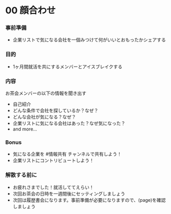 # 00 顔合わせ

### 事前準備

- 企業リストで気になる会社を一個みつけて何がいいとおもったかシェアする

### 目的

- 1ヶ月間就活を共にするメンバーとアイスブレイクする

### 内容

お茶会メンバーの以下の情報を聞き出す

- 自己紹介
- どんな条件で会社を探しているか？なぜ？
- どんな会社が気になる？なぜ？
- 企業リストに気になる会社はあった？なぜ気になった？
- and more...

### Bonus

- 気になる企業を #情報共有 チャンネルで共有しよう！
- 企業リストにコントリビュートしよう！

### 解散する前に

- お疲れさまでした！就活しててえらい！
- 次回お茶会の日時を一週間後にセッティングしましょう
- 次回は履歴書会になります。事前準備が必要になりますので、(page)を確認しましょう

